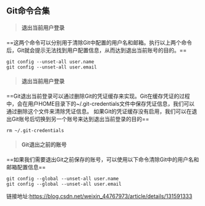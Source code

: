## Git命令合集
> ####  退出当前用户登录
==这两个命令可以分别用于清除Git中配置的用户名和邮箱。执行以上两个命令后，Git就会提示无法找到用户配置信息，从而达到退出当前账号的目的。==
```
git config --unset-all user.name
git config --unset-all user.email
```

> ####  退出当前用户登录
==Git退出当前登录可以通过删除Git的凭证缓存来实现。Git在缓存凭证的过程中，会在用户HOME目录下的~/.git-credentials文件中保存凭证信息，我们可以通过删除这个文件来清除凭证信息。
如果Git的凭证缓存没有启用，我们可以在退出Git账号后切换到另一个账号来达到退出当前登录的目的==
```
rm ~/.git-credentials
```
> #### Git退出之前的账号
==如果我们需要退出Git之前保存的账号，可以使用以下命令清除Git中的用户名和邮箱配置信息==
```
git config --global --unset-all user.name
git config --global --unset-all user.email
```

链接地址:https://blog.csdn.net/weixin_44767973/article/details/131591333